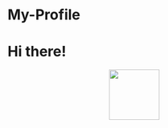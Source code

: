 # My-Profile
<h1> Hi there! </h1>
<div id="header" align="center">
  <img src="https://giphy.com/gifs/hello-jagyasini-singh-l2ATCxx0bByTQ1I3XN" width="100"/>
</div>
